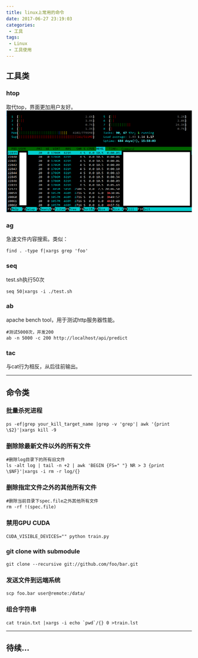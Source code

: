 ```yaml
---
title: linux上常用的命令
date: 2017-06-27 23:19:03
categories:
 - 工具
tags:
 - Linux
 - 工具使用
---
```


## 工具类
### htop
取代top，界面更加用户友好。
![htop](usually-command-on-linux/htop.png)

### ag
急速文件内容搜索。类似：
```shell 
find . -type f|xargs grep 'foo'
```

### seq
test.sh执行50次
```shell
seq 50|xargs -i ./test.sh
```

### ab
apache bench tool，用于测试http服务器性能。
```shell 
#测试5000次，并发200
ab -n 5000 -c 200 http://localhost/api/predict
```

### tac
与cat行为相反，从后往前输出。

---

## 命令类
### 批量杀死进程
```shell 
ps -ef|grep your_kill_target_name |grep -v 'grep'| awk '{print \$2}'|xargs kill -9
```

### 删除除最新文件以外的所有文件
```shell
#删除log目录下的所有旧文件
ls -alt log | tail -n +2 | awk 'BEGIN {FS=" "} NR > 3 {print \$NF}'|xargs -i rm -r log/{}
```

### 删除指定文件之外的其他所有文件
```shell
#删除当前目录下spec.file之外其他所有文件
rm -rf !(spec.file)
```

### 禁用GPU CUDA
```shell
CUDA_VISIBLE_DEVICES="" python train.py
```

### git clone with submodule
```shell 
git clone --recursive git://github.com/foo/bar.git
```

### 发送文件到远端系统
```shell
scp foo.bar user@remote:/data/
```

### 组合字符串
```shell
cat train.txt |xargs -i echo `pwd`/{} 0 >train.lst
```

---
待续...
---
